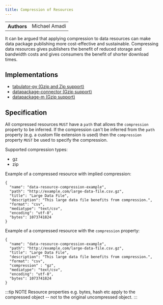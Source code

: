 ```yaml
---
title: Compression of Resources
---
```


<table>
  <tr>
    <th>Authors</th>
    <td>Michael Amadi</td>
  </tr>
</table>

It can be argued that applying compression to data resources can make data package publishing more cost-effective and sustainable. Compressing data resources gives publishers the benefit of reduced storage and bandwidth costs and gives consumers the benefit of shorter download times.

## Implementations

- [tabulator-py (Gzip and Zip support)](https://github.com/frictionlessdata/tabulator-py)
- [datapackage-connector (Gzip support)](https://github.com/nimblelearn/datapackage-connector)
- [datapackage-m (Gzip support)](https://github.com/nimblelearn/datapackage-m)

## Specification

All compressed resources `MUST` have a `path` that allows the `compression` property to be inferred. If the compression can't be inferred from the `path` property (e.g. a custom file extension is used) then the `compression` property `MUST` be used to specify the compression.

Supported compression types:

- gz
- zip

Example of a compressed resource with implied compression:

```
{
  "name": "data-resource-compression-example",
  "path": "http://example.com/large-data-file.csv.gz",
  "title": "Large Data File",
  "description": "This large data file benefits from compression.",
  "format": "csv",
  "mediatype": "text/csv",
  "encoding": "utf-8",
  "bytes": 1073741824
}
```

Example of a compressed resource with the `compression` property:

```
{
  "name": "data-resource-compression-example",
  "path": "http://example.com/large-data-file.csv.gz",
  "title": "Large Data File",
  "description": "This large data file benefits from compression.",
  "format": "csv",
  "compression" : "gz",
  "mediatype": "text/csv",
  "encoding": "utf-8",
  "bytes": 1073741824
}
```

:::tip NOTE
Resource properties e.g. bytes, hash etc apply to the compressed object -- not to the original uncompressed object.
:::
